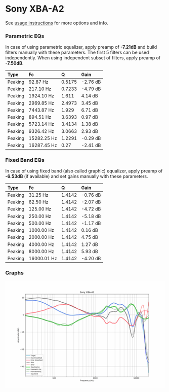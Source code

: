# Sony XBA-A2
See [usage instructions](https://github.com/jaakkopasanen/AutoEq#usage) for more options and info.

### Parametric EQs
In case of using parametric equalizer, apply preamp of **-7.21dB** and build filters manually
with these parameters. The first 5 filters can be used independently.
When using independent subset of filters, apply preamp of **-7.50dB**.

| Type    | Fc          |      Q | Gain     |
|:--------|:------------|:-------|:---------|
| Peaking | 92.87 Hz    | 0.5175 | -2.76 dB |
| Peaking | 217.10 Hz   | 0.7233 | -4.79 dB |
| Peaking | 1924.10 Hz  | 1.611  | 4.14 dB  |
| Peaking | 2969.85 Hz  | 2.4973 | 3.45 dB  |
| Peaking | 7443.87 Hz  | 1.929  | 6.71 dB  |
| Peaking | 894.51 Hz   | 3.6393 | 0.97 dB  |
| Peaking | 5723.14 Hz  | 3.4134 | 1.38 dB  |
| Peaking | 9326.42 Hz  | 3.0663 | 2.93 dB  |
| Peaking | 15282.25 Hz | 1.2291 | -0.29 dB |
| Peaking | 16287.45 Hz | 0.27   | -2.41 dB |

### Fixed Band EQs
In case of using fixed band (also called graphic) equalizer, apply preamp of **-6.53dB**
(if available) and set gains manually with these parameters.

| Type    | Fc          |      Q | Gain     |
|:--------|:------------|:-------|:---------|
| Peaking | 31.25 Hz    | 1.4142 | -0.76 dB |
| Peaking | 62.50 Hz    | 1.4142 | -2.07 dB |
| Peaking | 125.00 Hz   | 1.4142 | -4.72 dB |
| Peaking | 250.00 Hz   | 1.4142 | -5.18 dB |
| Peaking | 500.00 Hz   | 1.4142 | -1.17 dB |
| Peaking | 1000.00 Hz  | 1.4142 | 0.16 dB  |
| Peaking | 2000.00 Hz  | 1.4142 | 4.75 dB  |
| Peaking | 4000.00 Hz  | 1.4142 | 1.27 dB  |
| Peaking | 8000.00 Hz  | 1.4142 | 5.93 dB  |
| Peaking | 16000.01 Hz | 1.4142 | -4.20 dB |

### Graphs
![](./Sony%20XBA-A2.png)